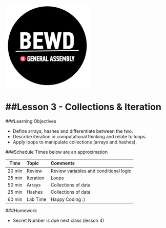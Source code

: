 ![BEWD_Logo](../assets/BEWD_Logo.png)


##Lesson 3 - Collections & Iteration
========

###Learning Objectives

*	Define arrays, hashes and differentiate between the two.
*	Describe iteration in computational thinking and relate to loops.
*	Apply loops to manipulate collections  (arrays and hashes).



###Schedule
Times below are an approximation

| Time        | Topic|Comments|
| ------------- |:-------------|:-------------|
| 20 min | Review| Review variables and conditional logic |
| 25 min | Iteration | Loops |
| 50 min | Arrays| Collections of data|
| 25 min | Hashes | Collections of data |
| 60 min | Lab Time| Happy Coding :)|



###Homework

-	Secret Number is due next class (lesson 4)


